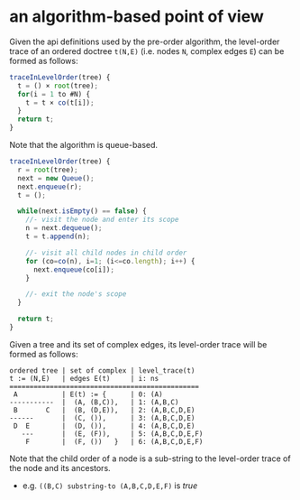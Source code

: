 
<!-- ======================================================================= -->
# an algorithm-based point of view

Given the api definitions used by the pre-order algorithm, the level-order
trace of an ordered doctree `t(N,E)` (i.e. nodes `N`, complex edges `E`)
can be formed as follows:

```js
traceInLevelOrder(tree) {
  t = () × root(tree);
  for(i = 1 to #N) {
    t = t × co(t[i]);
  }
  return t;
}
```

Note that the algorithm is queue-based.

```js
traceInLevelOrder(tree) {
  r = root(tree);
  next = new Queue();
  next.enqueue(r);
  t = ();

  while(next.isEmpty() == false) {
    //- visit the node and enter its scope
    n = next.dequeue();
    t = t.append(n);

    //- visit all child nodes in child order
    for (co=co(n), i=1; (i<=co.length); i++) {
      next.enqueue(co[i]);
    }

    //- exit the node's scope
  }

  return t;
}
```

Given a tree and its set of complex edges,
its level-order trace will be formed as follows:

```
ordered tree | set of complex | level_trace(t)
t := (N,E)   | edges E(t)     | i: ns
===============================================
 A           | E(t) := {      | 0: (A)
-----------  |  (A, (B,C)),   | 1: (A,B,C)
 B       C   |  (B, (D,E)),   | 2: (A,B,C,D,E)
------       |  (C, ()),      | 3: (A,B,C,D,E)
 D  E        |  (D, ()),      | 4: (A,B,C,D,E)
   ---       |  (E, (F)),     | 5: (A,B,C,D,E,F)
    F        |  (F, ())   }   | 6: (A,B,C,D,E,F)
```

Note that the child order of a node is a sub-string
to the level-order trace of the node and its ancestors.

* e.g. `((B,C) substring-to (A,B,C,D,E,F)` is *true*
